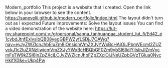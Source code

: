 Modern_portfolio
This project is a website that I created. 
Open the link below in your browser to see the content.
https://sanevelii.github.io/modern_portfolio/index.html
The layout didn't turn out as I expected
Future improvements: Solve the layout issues
You can find a video demonstration of the website here: 
https://lut-my.sharepoint.com/:v:/g/personal/sanna_tanhuanpaa_student_lut_fi/Ed42_e1cybdJtnfExlvslbQB08yegGBPWZyfLSDjJ7OAWg?nav=eyJyZWZlcnJhbEluZm8iOnsicmVmZXJyYWxBcHAiOiJPbmVEcml2ZUZvckJ1c2luZXNzIiwicmVmZXJyYWxBcHBQbGF0Zm9ybSI6IldlYiIsInJlZmVycmFsTW9kZSI6InZpZXciLCJyZWZlcnJhbFZpZXciOiJNeUZpbGVzTGlua0NvcHkifX0&e=Ukp4Pw
